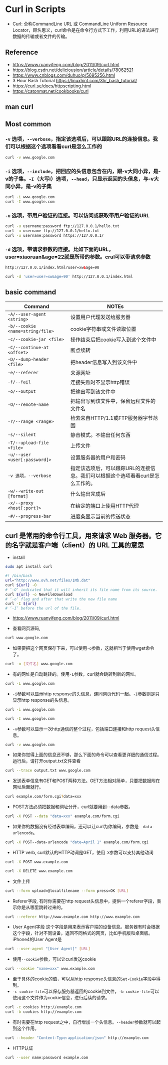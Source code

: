 # Curl in Scripts

- Curl: 全称CommandLine URL 或 CommandLine Uniform Resource Locator，顾名思义，curl命令是在命令行方式下工作，利用URL的语法进行数据的传输或者文件的传输。

## Reference

- <https://www.ruanyifeng.com/blog/2011/09/curl.html>
- <https://blog.csdn.net/deliciousion/article/details/78062521>
- <https://www.cnblogs.com/duhuo/p/5695256.html>
- 3 Hour Bash Tutorial <https://linuxhint.com/3hr_bash_tutorial/>
- <https://curl.se/docs/httpscripting.html>
- <https://catonmat.net/cookbooks/curl>

## man curl

## Most common

### `-v` 选项，`--verbose`，指定该选项后，可以跟踪URL的连接信息。我们可以根据这个选项看看curl是怎么工作的

```bash
curl -v www.google.com
```

### `-i` 选项，`--include`，把回应的头信息包含在内，跟-v大同小异，是-v的子集。`-I`（大写i）选项，`--head`，只显示返回的头信息，与-v大同小异，是-v的子集

```bash
curl -i www.google.com
curl -I www.google.com
```

### `-u` 选项，带用户验证的连接。可以访问或获取带用户验证的URL

```bash
curl -u username:password ftp://127.0.0.1/hello.txt
curl -u username ftp://127.0.0.1/hello.txt
curl -u username:password https://127.0.0.1/
```

### `-d` 选项，带请求参数的连接。比如下面的URL，user=xiaoruan&age=22就是所带的参数。crul可以带请求参数

```html
http://127.0.0.1/index.html?user=xw&age=90
```

```bash
curl -d 'user=user=xw&age=90' http://127.0.0.1/index.html
```

## basic command

Command                              |NOTEs
-------------------------------------|--------------------------------------------------------------------------
`-A/--user-agent <string>`           |设置用户代理发送给服务器
`-b/--cookie <name=string/file>`     |cookie字符串或文件读取位置
`-c/--cookie-jar <file>`             |操作结束后把cookie写入到这个文件中
`-C/--continue-at <offset>`          |断点续转
`-D/--dump-header <file>`            |把header信息写入到该文件中
`-e/--referer`                       |来源网址
`-f/--fail`                          |连接失败时不显示http错误
`-o/--output`                        |把输出写到该文件中
`-O/--remote-name`                   |把输出写到该文件中，保留远程文件的文件名
`-r/--range <range>`                 |检索来自HTTP/1.1或FTP服务器字节范围
`-s/--silent`                        |静音模式。不输出任何东西
`-T/--upload-file <file>`            |上传文件
`-u/--user <user[:password]>`        |设置服务器的用户和密码
`-v 选项，--verbose`                  |指定该选项后，可以跟踪URL的连接信息。我们可以根据这个选项看看curl是怎么工作的。
`-w/--write-out [format]`            |什么输出完成后
`-x/--proxy <host[:port]>`           |在给定的端口上使用HTTP代理
`-#/--progress-bar`                  |进度条显示当前的传送状态

## curl 是常用的命令行工具，用来请求 Web 服务器。它的名字就是客户端（client）的 URL 工具的意思

- install

```bash
sudo apt install curl
```

```bash
#! /bin/bash
url="http://www.ovh.net/files/1Mb.dat"
curl ${url} -O
# ‘-O’ indicated that it will inherit its file name from its source.
curl ${url} -o NewFileDownload
# ‘-o’ flag and after that write the new file name
curl -I ${url}
# ‘-I’ before the url of the file.
```

- <https://www.ruanyifeng.com/blog/2011/09/curl.html>

- 查看网页源码,

```bash
curl www.google.com
```

- 如果要把这个网页保存下来，可以使用`-o`参数，这就相当于使用wget命令了。

```bash
curl -o [文件名] www.google.com
```

- 有的网址是自动跳转的。使用`-L`参数，curl就会跳转到新的网址。

```bash
curl -L www.google.com
```

- `-i`参数可以显示http response的头信息，连同网页代码一起。`-I`参数则是只显示http response的头信息。

```bash
curl -i www.google.com

curl -I www.google.com
```

- `-v`参数可以显示一次http通信的整个过程，包括端口连接和http request头信息。

```bash
curl -v www.google.com
```

- 如果你觉得上面的信息还不够，那么下面的命令可以查看更详细的通信过程。运行后，请打开output.txt文件查看

```bash
curl --trace output.txt www.google.com

```

- 发送表单信息有GET和POST两种方法。GET方法相对简单，只要把数据附在网址后面就行。

```bash
curl example.com/form.cgi?data=xxx
```

- POST方法必须把数据和网址分开，curl就要用到--data参数。

```bash
curl -X POST --data "data=xxx" example.com/form.cgi
```

- 如果你的数据没有经过表单编码，还可以让curl为你编码，参数是`--data-urlencode`。

```bash
curl -X POST--data-urlencode "date=April 1" example.com/form.cgi
```

- HTTP verb, curl默认的HTTP动词是GET，使用`-X`参数可以支持其他动词

```bash
curl -X POST www.example.com

curl -X DELETE www.example.com
```

- 文件上传

```bash
curl --form upload=@localfilename --form press=OK [URL]
```

- Referer字段, 有时你需要在http request头信息中，提供一个referer字段，表示你是从哪里跳转过来的。

```bash
curl --referer http://www.example.com http://www.example.com
```

- User Agent字段 这个字段是用来表示客户端的设备信息。服务器有时会根据这个字段，针对不同设备，返回不同格式的网页，比如手机版和桌面版。 iPhone4的User Agent是

```bash
curl --user-agent "[User Agent]" [URL]
```

- 使用`--cookie`参数，可以让curl发送cookie

```bash
curl --cookie "name=xxx" www.example.com
```

- 至于具体的cookie的值，可以从http response头信息的`Set-Cookie`字段中得到。
- `-c cookie-file`可以保存服务器返回的cookie到文件，`-b cookie-file`可以使用这个文件作为cookie信息，进行后续的请求。

```bash
curl -c cookies http://example.com
curl -b cookies http://example.com
```

- 有时需要在http request之中，自行增加一个头信息。`--header`参数就可以起到这个作用。

```bash
curl --header "Content-Type:application/json" http://example.com
```

- HTTP认证

```bash
curl --user name:password example.com
```

```bash
```
